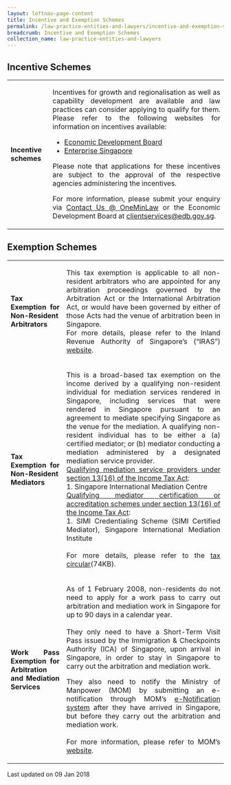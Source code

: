 ```yaml
---
layout: leftnav-page-content
title: Incentive and Exemption Schemes
permalink: /law-practice-entities-and-lawyers/incentive-and-exemption-schemes/
breadcrumb: Incentive and Exemption Schemes
collection_name: law-practice-entities-and-lawyers
---
```


<style>
table tr td ul li {font-size: 1rem;}
table tr td p {font-size: 1rem;}
</style>

Incentive Schemes
---

<table>
    <tr>
        <td><p style="text-align: justify"><b>Incentive schemes</b></p></td>
        <td>
            <p style="text-align: justify">Incentives for growth and regionalisation as well as capability development are available and law practices can consider applying to qualify for them. Please refer to the following websites for information on incentives available:</p>
      <ul>
        <li style="text-align: justify">
            <a href="https://www.edb.gov.sg/en/how-we-help/incentives-and-schemes.html" target="_blank">Economic Development Board</a>
        </li>
        <li style="text-align: justify">
          <a href="https://www.enterprisesg.gov.sg/" target="_blank">Enterprise Singapore</a>
        </li>
      </ul>
      <p style="text-align: justify">Please note that applications for these incentives are subject to the approval of the respective agencies administering the incentives.</p>
      <p style="text-align: justify">For more information, please submit your enquiry via <a href="/about-us/contact-us" target="_blank">Contact Us @ OneMinLaw</a> or the Economic Development Board at <a href="mailto:clientservices@edb.gov.sg" target="_blank">clientservices@edb.gov.sg</a>.</p>
    </td>
    </tr>
</table>

Exemption Schemes
---

<table>
  <tr>
      <td><p style="text-align: justify"><b>Tax Exemption for Non-Resident Arbitrators</b></p></td>
      <td><p style="text-align: justify">This tax exemption is applicable to all non-resident arbitrators who are appointed for any arbitration proceedings governed by the Arbitration Act or the International Arbitration Act, or would have been governed by either of those Acts had the venue of arbitration been in Singapore.<br>
For more details, please refer to the Inland Revenue Authority of Singapore’s (“IRAS”) <a href="https://www.iras.gov.sg/irashome/Individuals/Foreigners/Your-Situation/Non-resident-professional/Non-Resident-Arbitrators/" target="_blank">website</a>.</p>
    </td>
    </tr>
    <tr>
        <td><p style="text-align: justify"><b>Tax Exemption for Non-Resident Mediators</b></p></td>
        <td><p style="text-align: justify">This is a broad-based tax exemption on the income derived by a qualifying non-resident individual for mediation services rendered in Singapore, including services that were rendered in Singapore pursuant to an agreement to mediate specifying Singapore as the venue for the mediation.  A qualifying non-resident individual has to be either a (a) certified mediator; or (b) mediator conducting a mediation administered by a designated mediation service provider.<br><u>Qualifying mediation service providers under section 13(16) of the Income Tax Act</u>:<br>1. Singapore International Mediation Centre<br><u>Qualifying mediator certification or accreditation schemes under section 13(16) of the Income Tax Act</u>:<br>1. SIMI Credentialing Scheme (SIMI Certified Mediator), Singapore International Mediation Institute<br><br>For more details, please refer to the <a href="/files/IndustryCircular29042016.pdf/" target="_blank">tax circular</a>(74KB).</p>
    </td>
    </tr>
    <tr>
    <td><p style="text-align: justify"><b>Work Pass Exemption for Arbitration and Mediation Services</b></p></td>
        <td><p style="text-align: justify">As of 1 February 2008, non-residents do not need to apply for a work pass to carry out arbitration and mediation work in Singapore for up to 90 days in a calendar year.<br><br>They only need to have a Short-Term Visit Pass issued by the Immigration & Checkpoints Authority (ICA) of Singapore, upon arrival in Singapore, in order to stay in Singapore to carry out the arbitration and mediation work.</p>
<p style="text-align: justify">They also need to notify the Ministry of Manpower (MOM) by submitting an e-notification through MOM’s <a href="https://services.mom.gov.sg/enot/frontend/welcome.aspx" target="_blank">e-Notification system</a> after they have arrived in Singapore, but before they carry out the arbitration and mediation work.<br><br>For more information, please refer to MOM’s <a href="https://www.mom.gov.sg/passes-and-permits/work-pass-exempt-activities" target="_blank">website</a>.</p>
    </td>
  </tr>
</table>

<p class="right-side-updated">Last updated on 09 Jan 2018</p> 
